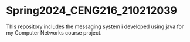# Spring2024_CENG216_210212039
This repository includes the messaging system i developed using java for my Computer Networks course project.
